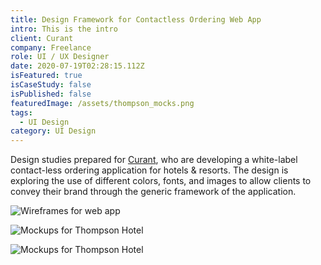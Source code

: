 ```yaml
---
title: Design Framework for Contactless Ordering Web App
intro: This is the intro
client: Curant
company: Freelance
role: UI / UX Designer
date: 2020-07-19T02:28:15.112Z
isFeatured: true
isCaseStudy: false
isPublished: false
featuredImage: /assets/thompson_mocks.png
tags:
  - UI Design
category: UI Design
---
```

Design studies prepared for [Curant](https://getcurant.co/), who are developing a white-label contact-less ordering application for hotels & resorts. The design is exploring the use of different colors, fonts, and images to allow clients to convey their brand through the generic framework of the application.

![Wireframes for web app](/assets/wireframes.png "Wireframes for web app")

![Mockups for Thompson Hotel](/assets/thompson_mocks.png "Mockups for Thompson Hotel")

![Mockups for Thompson Hotel](/assets/thompson.png "Mockups for Thompson Hotel")